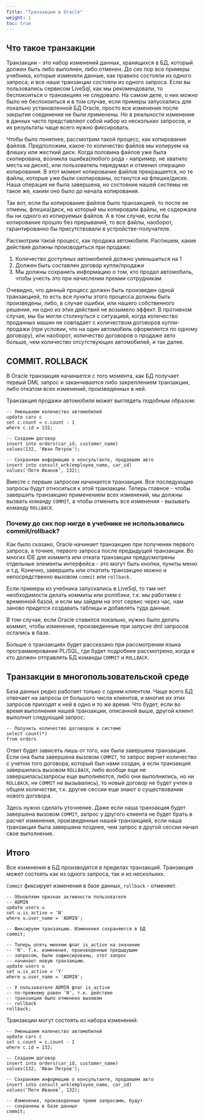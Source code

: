 ```yaml
---
Title: "Транзакции в Oracle"
weight: 1
toc: true
---
```


## Что такое транзакции

Транзакции - это набор изменений данных, хранящихся в БД, который должен
быть либо выполнен, либо отменен. До сих пор все примеры учебника,
которые изменяли данные, как правило состояли из одного запроса, и все
наши транзакции состояли из одного запроса. Если вы пользовались
сервисом LiveSql, как мы рекомендовали, то беспокоиться о транзакциях не
следовало. На самом деле, о них можно было не беспокоиться и в том
случае, если примеры запускались для локально установленной БД Oracle,
просто все изменения после закрытия соединения не были применены. Но в
реальности изменения в данных часто представляют собой набор из
нескольких запросов, и их результаты чаще всего нужно фиксировать.

Чтобы было понятнее, рассмотрим такой процесс, как копирование файлов.
Предположим, какое-то количество файлов мы копируем на флешку или
жесткий диск. Когда половина файлов уже была скопирована, возникла
ошибка(любого рода - например, не хватило места на диске), или
пользователь передумал и отменил операцию копирования. В этот момент
копирование файлов прекращается, но те файлы, которые уже были
скопированы, останутся на флешке/диске. Наша операция не была завершена,
но состояние нашей системы не такое же, каким оно было до начала
копирования.

Так вот, если бы копирование файлов было транзакцией, то после ее
отмены, флешка/диск, на который мы копировали файлы, не содержала бы ни
одного из копируемых файлов. А в том случае, если бы копирование прошло
без прерываний, то все файлы, наоборот, гарантированно бы присутствовали
в устройстве-получателе.

Рассмотрим такой процесс, как продажа автомобиля. Распишем, какие
действия должны производиться при продаже:

1.  Количество доступных автомобилей должно уменьшиться на 1
2.  Должен быть составлен договор купли/продажи
3.  Мы должны сохранить информацию о том, кто продал автомобиль, чтобы
    учесть это при начислении премии сотрудникам

Очевидно, что данный процесс должен быть произведен одной транзакцией,
то есть все пункты этого процесса должны быть произведены, либо, в
случае ошибки, или нашего собственного решения, ни одно из этих действий
не возымело эффект. В противном случае, мы бы могли столкнуться с
ситуацией, когда количество проданных машин не совпадает с количеством
договоров купли-продажи (при условии, что на один автомобиль оформляется
по одному договору), или наоборот, количество договоров о продаже авто
больше, чем количество отсутствующих автомобилей, и так далее.

## COMMIT. ROLLBACK

В Oracle транзакция начинается с того момента, как БД получает первый
DML запрос и заканчивается либо закреплением транзакции, либо откатом
всех изменений, произведенных в ней.

Транзакция продажи автомобиля может выглядеть подобным образом:

    -- Уменьшаем количество автомобилей
    update cars c
    set c.count = c.count - 1
    where c.id = 132;

    -- Создаем договор
    insert into orders(car_id, customer_name)
    values(132, 'Иван Петров');

    -- Сохраняем информацию о консультанте, продавшем авто
    insert into consult_wrk(employee_name, car_id)
    values('Петя Иванов', 132);

Вместе с первым запросом начинается транзакция. Все последующие запросы
будут относиться к этой транзакции. Теперь главное - чтобы завершить
транзакцию применением всех изменений, мы должны вызвать команду
`COMMIT`, а чтобы отменить все изменения - вызывать команду `ROLLBACK`.

### Почему до сих пор нигде в учебнике не использовались commit/rollback?

Как было сказано, Oracle начинает транзакцию при получении первого
запроса, а точнее, первого запроса после предыдущей транзакции. Во
многих IDE для коммита или отката транзакции предусмотрены отдельные
элементы интерфейса - это могут быть кнопки, пункты меню и т.д. Конечно,
завершить или откатить транзакцию можно и непосредственно вызовом
`commit` или `rollback.`

Если примеры из учебника запускались в LiveSql, то там нет необходимости
делать коммиты или роллбэки, т.к. мы работаем с временной базой, и если
мы зайдем на этот сервис через час, нам заново придется создавать
таблицы и добавлять туда данные.

В том случае, если Oracle ставился локально, нужно было делать коммит,
чтобы изменения, произведенные при запуске dml запросов остались в базе.

Больше о транзакциях будет рассказано при рассмотрении языка
программирования PL/SQL, где будет подробнее рассмотрено, когда и кто
должен отправлять БД команды `COMMIT` и `ROLLBACK`.

## Транзакции в многопользовательской среде

База данных редко работает только с одним клиентом. Чаще всего БД
отвечает на запросы от большого числа клиентов, и многие их этих
запросов приходят к ней в одно и то же время. Что будет, если во время
выполнения нашей транзакции, описанной выше, другой клиент выполнит
следующий запрос:

    -- Получить количество договоров в системе
    select count(*)
    from orders

Ответ будет зависеть лишь от того, как была завершена транзакция. Если
она была завершена вызовом `COMMIT`, то запрос вернет количество с
учетом того договора, который был нами создан, а если транзакция
завершилась вызовом `ROLLBACK`, либо вообще еще не завершилась(запросы
еще выполняются, либо они выполнились, но ни `ROLLBACK`, ни `COMMIT` не
вызывались), то новый договор не будет учтен в общем количестве, т.к.
другие сессии еще знают о существовании нового договора.

<div class="alert alert-info">

Здесь нужно сделать уточнение. Даже если наша транзакция будет завершена
вызовом `COMMIT`, запрос у другого клиента не будет брать в расчет
изменения, произведенные нашей транзакцией, если наша транзакция была
завершена позднее, чем запрос в другой сессии начал свое выполнение.

</div>

## Итого

Все изменения в БД производятся в пределах транзакций. Транзакция может
состоять как из одного запроса, так и из нескольких.

`Commit` фиксирует изменения в базе данных, `rollback` - отменяет.

    -- Обновляем признак активности пользователя
    -- ADMIN
    update users u
    set u.is_active = 'N'
    where u.user_name = 'ADMIN';

    -- Фиксируем транзакцию. Изменения сохраняются в БД
    commit;

    -- Теперь опять меняем флаг is_active на значение
    -- 'N'. Т.к. изменения, произведенные предыдущим
    -- запросом, были зафиксированы, этот запрос
    -- начинает новую транзакцию.
    update users u
    set u.is_active = 'Y'
    where u.user_name = 'ADMIN';

    -- У пользователя ADMIN флаг is_active
    -- по-прежнему равен 'N', т.к. действие
    -- транзакции было отменено вызовом
    -- rollback
    rollback;

Транзакции могут состоять из набора изменений:

    -- Уменьшаем количество автомобилей
    update cars c
    set c.count = c.count - 1
    where c.id = 132;

    -- Создаем договор
    insert into orders(car_id, customer_name)
    values(132, 'Иван Петров');

    -- Сохраняем информацию о консультанте, продавшем авто
    insert into consult_wrk(employee_name, car_id)
    values('Петя Иванов', 132);

    -- Изменения, произведенные тремя запросами, будут
    -- сохранены в базе данных
    commit;
